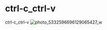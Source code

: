 # ctrl-c_ctrl-v
ctrl-c_ctrl-v
![photo_5332596696129065427_w](https://github.com/dima455689/ctrl-c_ctrl-v/assets/149286404/1c3fbecc-c62a-44e6-921e-be92da1eca9e)



